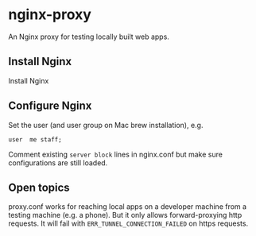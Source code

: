 # nginx-proxy

An Nginx proxy for testing locally built web apps.

## Install Nginx 

Install Nginx

## Configure Nginx

Set the user (and user group on Mac brew installation), e.g. 

`user  me staff;`

Comment existing `server block` lines in nginx.conf but make sure configurations are still loaded.

## Open topics 

proxy.conf works for reaching local apps on a developer machine from a testing machine (e.g. a phone). But it only allows forward-proxying http requests. It will fail with `ERR_TUNNEL_CONNECTION_FAILED` on https requests.